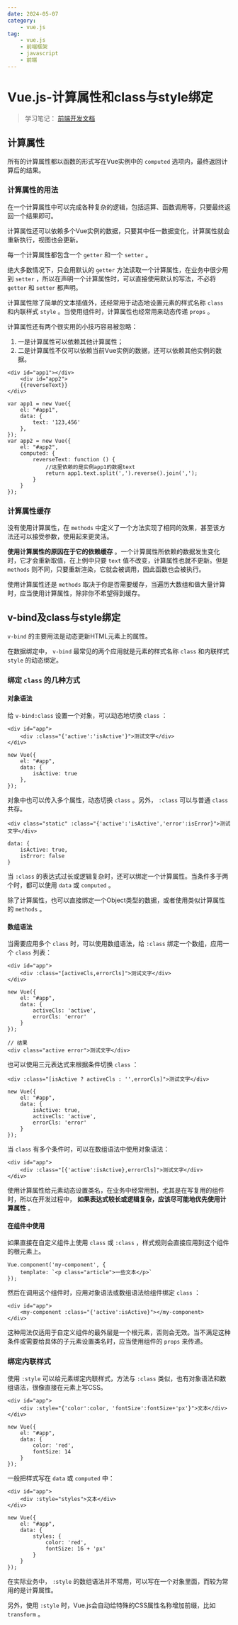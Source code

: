 ```yaml
---
date: 2024-05-07
category:
    - vue.js
tag:
    - vue.js
    - 前端框架
    - javascript
    - 前端
---
```

 # Vue.js-计算属性和class与style绑定
> 学习笔记： [ 前端开发文档 ]()

##  计算属性

所有的计算属性都以函数的形式写在Vue实例中的 ` computed ` 选项内，最终返回计算后的结果。

###  计算属性的用法

在一个计算属性中可以完成各种复杂的逻辑，包括运算、函数调用等，只要最终返回一个结果即可。

计算属性还可以依赖多个Vue实例的数据，只要其中任一数据变化，计算属性就会重新执行，视图也会更新。

每一个计算属性都包含一个 ` getter ` 和一个 ` setter ` 。

绝大多数情况下，只会用默认的 ` getter ` 方法读取一个计算属性，在业务中很少用到 ` setter `
，所以在声明一个计算属性时，可以直接使用默认的写法，不必将 ` getter ` 和 ` setter ` 都声明。

计算属性除了简单的文本插值外，还经常用于动态地设置元素的样式名称 ` class ` 和内联样式 ` style `
。当使用组件时，计算属性也经常用来动态传递 ` props ` 。

计算属性还有两个很实用的小技巧容易被忽略：

  1. 一是计算属性可以依赖其他计算属性； 
  2. 二是计算属性不仅可以依赖当前Vue实例的数据，还可以依赖其他实例的数据。 

    
    
    <div id="app1"></div>
        <div id="app2">
        {{reverseText}}
    </div>
    
    var app1 = new Vue({
        el: "#app1",
        data: {
            text: '123,456'
        },
    });
    var app2 = new Vue({
        el: "#app2",
        computed: {
            reverseText: function () {
                //这里依赖的是实例app1的数据text
                return app1.text.split(',').reverse().join(',');
            }
        }
    });

###  计算属性缓存

没有使用计算属性，在 ` methods ` 中定义了一个方法实现了相同的效果，甚至该方法还可以接受参数，使用起来更灵活。

**使用计算属性的原因在于它的依赖缓存** 。一个计算属性所依赖的数据发生变化时，它才会重新取值，在上例中只要 ` text `
值不改变，计算属性也就不更新。但是 ` methods ` 则不同，只要重新渲染，它就会被调用，因此函数也会被执行。

使用计算属性还是 ` methods ` 取决于你是否需要缓存，当遍历大数组和做大量计算时，应当使用计算属性，除非你不希望得到缓存。

##  v-bind及class与style绑定

` v-bind ` 的主要用法是动态更新HTML元素上的属性。

在数据绑定中， ` v-bind ` 最常见的两个应用就是元素的样式名称 ` class ` 和内联样式 ` style ` 的动态绑定。

###  绑定 ` class ` 的几种方式

####  对象语法

给 ` v-bind:class ` 设置一个对象，可以动态地切换 ` class ` ：

    
    
    <div id="app">
        <div :class="{'active':'isActive'}">测试文字</div>
    </div>
    
    new Vue({
        el: "#app",
        data: {
            isActive: true
        },
    });
    

对象中也可以传入多个属性，动态切换 ` class ` 。另外， ` :class ` 可以与普通 ` class ` 共存。

    
    
    <div class="static" :class="{'active':'isActive','error':isError}">测试文字</div>
    
    data: {
        isActive: true,
        isError: false
    }
    

当 ` :class ` 的表达式过长或逻辑复杂时，还可以绑定一个计算属性。当条件多于两个时，都可以使用 ` data ` 或 ` computed ` 。

除了计算属性，也可以直接绑定一个Object类型的数据，或者使用类似计算属性的 ` methods ` 。

####  数组语法

当需要应用多个 ` class ` 时，可以使用数组语法，给 ` :class ` 绑定一个数组，应用一个 ` class ` 列表：

    
    
    <div id="app">
        <div :class="[activeCls,errorCls]">测试文字</div>
    </div>
    
    new Vue({
        el: "#app",
        data: {
            activeCls: 'active',
            errorCls: 'error'
        }
    });
    
    // 结果
    <div class="active error">测试文字</div>
    

也可以使用三元表达式来根据条件切换 ` class ` ：

    
    
    <div :class="[isActive ? activeCls : '',errorCls]">测试文字</div>
    
    new Vue({
        el: "#app",
        data: {
            isActive: true,
            activeCls: 'active',
            errorCls: 'error'
        }
    });
    

当 ` class ` 有多个条件时，可以在数组语法中使用对象语法：

    
    
    <div id="app">
        <div :class="[{'active':isActive},errorCls]">测试文字</div>
    </div>
    

使用计算属性给元素动态设置类名，在业务中经常用到，尤其是在写复用的组件时，所以在开发过程中， **如果表达式较长或逻辑复杂，应该尽可能地优先使用计算属性**
。

####  在组件中使用

如果直接在自定义组件上使用 ` class ` 或 ` :class ` ，样式规则会直接应用到这个组件的根元素上。

    
    
    Vue.component('my-component', {
        template: `<p class="article">一些文本</p>`
    });
    

然后在调用这个组件时，应用对象语法或数组语法给组件绑定 ` class ` ：

    
    
    <div id="app">
        <my-component :class="{'active':isActive}"></my-component>
    </div>
    

这种用法仅适用于自定义组件的最外层是一个根元素，否则会无效。当不满足这种条件或需要给具体的子元素设置类名时，应当使用组件的 ` props ` 来传递。

###  绑定内联样式

使用 ` :style ` 可以给元素绑定内联样式，方法与 ` :class ` 类似，也有对象语法和数组语法，很像直接在元素上写CSS。

    
    
    <div id="app">
        <div :style="{'color':color, 'fontSize':fontSize+'px'}">文本</div>
    </div>
    
    new Vue({
        el: "#app",
        data: {
            color: 'red',
            fontSize: 14
        }
    });
    

一般把样式写在 ` data ` 或 ` computed ` 中：

    
    
    <div id="app">
        <div :style="styles">文本</div>
    </div>
    
    new Vue({
        el: "#app",
        data: {
            styles: {
                color: 'red',
                fontSize: 16 + 'px'
            }
        }
    });
    

在实际业务中， ` :style ` 的数组语法并不常用，可以写在一个对象里面，而较为常用的是计算属性。

另外，使用 ` :style ` 时，Vue.js会自动给特殊的CSS属性名称增加前缀，比如 ` transform ` 。

